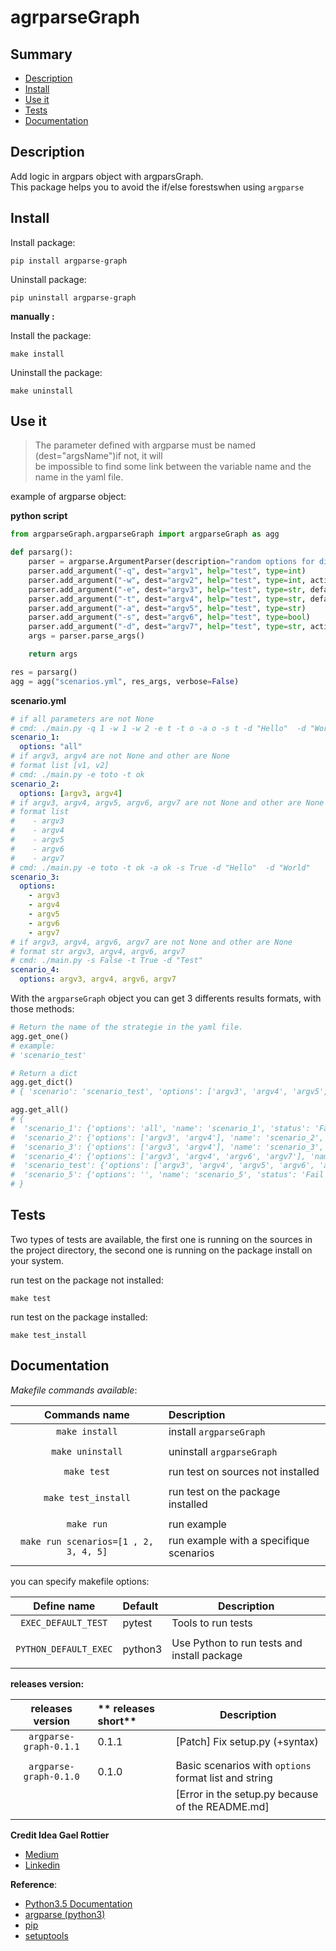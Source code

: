 # agrparseGraph

## Summary

- [Description](#description)
- [Install](#install)
- [Use it](#user-it)
- [Tests](#test)
- [Documentation](#documentation)

## Description
Add logic in argpars object with argparsGraph.  
This package helps you to avoid the if/else forestswhen using `argparse`

## Install

Install package:
```shell
pip install argparse-graph
```

Uninstall package:
```shell
pip uninstall argparse-graph
```

**manually :**

Install the package:
```shell
make install
```

Uninstall the package:
```shell
make uninstall
```

## Use it

> The parameter defined with argparse must be named (dest="argsName")if not, it will  
> be impossible to find some link between the variable name and the name in the yaml file.

example of argparse object:

**python script**
```python
from argparseGraph.argparseGraph import argparseGraph as agg

def parsarg():
    parser = argparse.ArgumentParser(description="random options for differents scenarios")
    parser.add_argument("-q", dest="argv1", help="test", type=int)
    parser.add_argument("-w", dest="argv2", help="test", type=int, action='append')
    parser.add_argument("-e", dest="argv3", help="test", type=str, default="test3")
    parser.add_argument("-t", dest="argv4", help="test", type=str, default=False)
    parser.add_argument("-a", dest="argv5", help="test", type=str)
    parser.add_argument("-s", dest="argv6", help="test", type=bool)
    parser.add_argument("-d", dest="argv7", help="test", type=str, action='append')
    args = parser.parse_args()

    return args

res = parsarg()
agg = agg("scenarios.yml", res_args, verbose=False)
```

**scenario.yml**
```yaml
# if all parameters are not None
# cmd: ./main.py -q 1 -w 1 -w 2 -e t -t o -a o -s t -d "Hello"  -d "World"
scenario_1:
  options: "all"
# if argv3, argv4 are not None and other are None
# format list [v1, v2]
# cmd: ./main.py -e toto -t ok
scenario_2:
  options: [argv3, argv4]
# if argv3, argv4, argv5, argv6, argv7 are not None and other are None
# format list     
#    - argv3
#    - argv4
#    - argv5
#    - argv6
#    - argv7
# cmd: ./main.py -e toto -t ok -a ok -s True -d "Hello"  -d "World"
scenario_3:
  options:
    - argv3
    - argv4
    - argv5
    - argv6
    - argv7
# if argv3, argv4, argv6, argv7 are not None and other are None
# format str argv3, argv4, argv6, argv7
# cmd: ./main.py -s False -t True -d "Test"
scenario_4:
  options: argv3, argv4, argv6, argv7
```

With the `argparseGraph` object you can get 3 differents results formats,
with those methods:  
```python
# Return the name of the strategie in the yaml file.
agg.get_one()
# example:
# 'scenario_test'

# Return a dict
agg.get_dict()
# { 'scenario': 'scenario_test', 'options': ['argv3', 'argv4', 'argv5', 'argv6', 'argv7'], 'status': None}

agg.get_all()
# {
#  'scenario_1': {'options': 'all', 'name': 'scenario_1', 'status': 'Fail'},
#  'scenario_2': {'options': ['argv3', 'argv4'], 'name': 'scenario_2', 'status': 'Fail'},
#  'scenario_3': {'options': ['argv3', 'argv4'], 'name': 'scenario_3', 'status': 'Fail'},
#  'scenario_4': {'options': ['argv3', 'argv4', 'argv6', 'argv7'], 'name': 'scenario_4', 'status': 'Fail'},
#  'scenario_test': {'options': ['argv3', 'argv4', 'argv5', 'argv6', 'argv7'], 'name': 'scenario_test', 'status': None},
#  'scenario_5': {'options': '', 'name': 'scenario_5', 'status': 'Fail'}
# }
```

## Tests

Two types of tests are available, the first one is running on the sources in the project directory,
the second one is running on the package install on your system.

run test on the package not installed:
```
make test
```

run test on the package installed:
```
make test_install
```


## Documentation

_Makefile commands available_:

|           **Commands name**           | **Description**                         |
|:-------------------------------------:|:--------------------------------------- |
|            `make install`             | install `argparseGraph`                 |
|                                       |                                         |
|           `make uninstall`            | uninstall `argparseGraph`               |
|                                       |                                         |
|              `make test`              | run test on sources not installed       |
|                                       |                                         |
|          `make test_install`          | run test on the package installed       |
|                                       |                                         |
|              `make run`               | run example                             |
| `make run scenarios=[1 , 2, 3, 4, 5]` | run example with a specifique scenarios |
|                                       |                                         |

you can specify makefile options:

|    **Define name**    | **Default** | **Description**                             |
|:---------------------:|:----------- | ------------------------------------------- |
|  `EXEC_DEFAULT_TEST`  | pytest      | Tools to run tests                          |
|                       |             |                                             |
| `PYTHON_DEFAULT_EXEC` | python3     | Use Python to run tests and install package |
|                       |             |                                             |

**releases version:**

|  **releases version**  | ** releases short** | **Description**                                       |
|:----------------------:|:------------------- | ----------------------------------------------------- |
| `argparse-graph-0.1.1` | 0.1.1               | [Patch] Fix setup.py  (+syntax)                       |
|                        |                     |                                                       |
| `argparse-graph-0.1.0` | 0.1.0               | Basic scenarios with `options` format list and string |
|                        |                     | [Error in the setup.py because of the README.md]      |
|                        |                     |                                                       |



**Credit Idea Gael Rottier**
  - [Medium](https://medium.com/@gaelrottier)
  - [Linkedin](https://www.linkedin.com/in/gaël-rottier-53080263/)

__Reference__:

- [Python3.5 Documentation](https://www.python.org/downloads/release/python-350/)
- [argparse (python3)](https://docs.python.org/3/library/argparse.html)
- [pip](https://pip.pypa.io/en/stable/)
- [setuptools](https://setuptools.readthedocs.io/en/latest/)
